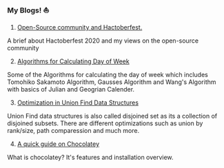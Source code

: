 ### My Blogs! :sailboat: 

1. [Open-Source community and Hactoberfest.](https://dev.to/ic1101virgo/open-source-community-and-hactoberfest-1787)

A brief about Hactoberfest 2020 and my views on the open-source community

2. [Algorithms for Calculating Day of Week](https://iq.opengenus.org/algorithm-for-day-of-week/)

Some of the Algorithms for calculating the day of week which includes Tomohiko Sakamoto Algorithm, Gausses Algorithm and Wang's Algorithm with basics of Julian and Geogrian Calender.

3. [Optimization in Union Find Data Structures](https://iq.opengenus.org/union-find-optimizations/)

Union Find data structures is also called disjoined set as its a collection of disjoined subsets. There are different optimizations such as union by rank/size, path comparession and much more.

4. [ A quick guide on Chocolatey](https://anjali-chaturvedi.medium.com/a-quick-guide-on-chocolatey-f010385345e0)

What is chocolatey? It's features and installation overview.
